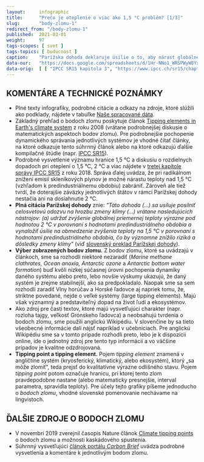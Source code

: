 ```yaml
---
layout:     infographic
title:      "Prečo je oteplenie o viac ako 1,5 °C problém? [1/3]"
slug:       "body-zlomu-1"
redirect_from: "/body-zlomu-1"
published:  2021-03-01
weight:     97
tags-scopes: [ svet ]
tags-topics: [ buducnost ]
caption:    "Parížska dohoda deklaruje úsilie o to, aby nárast globálnej priemernej teploty výrazne neprekročil hranicu 1,5 °C. Jedným z hlavných dôvodov pre stanovenie tejto hranice je riziko prekročenia tzv. bodov zlomu (tipping points). Pri oteplení nad 2 °C sa blížime k pravdepodobným bodom zlomu mnohých veľkých planetárnych systémov."
data-our:   "https://docs.google.com/spreadsheets/d/1Hr-NNo1_WRSPWyW8YxP14WfqgOjk2xxrFsCh6enMDKI/edit#gid=2029240771"
data-orig:	[ [ "IPCC SR15 kapitola 3", "https://www.ipcc.ch/sr15/chapter/chapter-3" ] ]
---
```


## KOMENTÁRE A TECHNICKÉ POZNÁMKY

* Plné texty infografiky, podrobné citácie a odkazy na zdroje, ktoré slúžili ako podklady, nájdete v tabuľke  [Naše spracované dáta](https://docs.google.com/spreadsheets/d/1Hr-NNo1_WRSPWyW8YxP14WfqgOjk2xxrFsCh6enMDKI/edit?usp=sharing).
* Základný prehľad o bodoch zlomu poskytuje článok [Tipping elements in Earth's climate system](https://www.pnas.org/content/105/6/1786) z roku 2008 (vrátane podrobnejšej diskusie o matematických aspektoch bodov zlomu). Pre podrobnejšie pochopenie dynamického správania jednotlivých systémov je vhodné čítať články, na ktoré odkazuje tento súhrnný článok alebo na ktoré odkazujú ďalšie kompilačné štúdie (napr. [IPCC SR15](https://www.ipcc.ch/sr15/chapter/chapter-3/)).
* Podrobné vysvetlenie významu hranice 1,5 °C a diskusiu o rozdielnych dopadoch pri oteplení o 1,5 °C, 2 °C a viac nájdete v [tretej kapitole správy IPCC SR15](https://www.ipcc.ch/sr15/chapter/chapter-3/) z roku 2018. Správa ďalej uvádza, že pri radikálnom znížení emisií skleníkových plynov je možné nárastu teploty nad 1,5 °C (vzhľadom k predindustriálnemu obdobiu) zabrániť. Zároveň ale tiež tvrdí, že doterajšie záväzky jednotlivých štátov v rámci Parížskej dohody nestačia ani na dosiahnutie 2 °C.
* __Plná citácia Parížskej dohody__ znie: _"Táto dohoda (...) sa usiluje posilniť celosvetovú odozvu na hrozbu zmeny klímy (...) vrátane nasledujúcich nástrojov: (a) udržať zvýšenie globálnej priemernej teploty výrazne pod hodnotou 2 °C v porovnaní s hodnotami predindustriálneho obdobia a vynaložiť úsilie na obmedzenie zvýšenia teploty na 1,5 °C v porovnaní s hodnotami predindustriálneho obdobia, čo by významne znížilo riziká a dôsledky zmeny klímy"_ (viď [slovenský preklad Parížskej dohody](https://www.minzp.sk/files/oblasti/politika-zmeny-klimy/paris-agreement_sk_final.pdf)).
* __Výber zobrazených bodov zlomu.__ Z bodov zlomu, ktoré sa uvádzajú v článkoch, sme sa rozhodli niektoré nezaradiť (*Marine methane clathrates, Ocean anoxia, Antarctic ozone* a *Antarctic bottom water formation*) buď kvôli nízkej súčasnej úrovni pochopenia dynamiky daného systému alebo preto, lebo novšie výskumy ukazujú, že daný systém je zrejme stabilnejší, ako sa predpokladalo. Naopak sme sa sem rozhodli zaradiť Vlny horúčav a Horské ľadovce aj napriek tomu, že, striktne povedané, nejde o veľké systémy (large tipping elements). Majú však významný a predstaviteľný dopad na život ľudí a ekosystémov.
* Ako zdroj pre časti textov, ktoré majú vysvetľujúci charakter (napr. rozloha tajgy, veľkosť Grónskeho ľadovca) a neobsahujú tvrdenia o bodoch zlomu, sme použili anglickú Wikipédiu. V slovenčine by sa tieto všeobecné informácie dali nájsť napríklad v učebniciach. Pre anglickú Wikipédiu sme sa v tomto prípade rozhodli preto, lebo je k dispozícii online, ide o jednotný zdroj pre tento typ informácií a vo väčšine prípadov je kvalitne odzdrojovaná.
* __Tipping point a tipping element.__ Pojem *tipping element* znamená v angličtine systém (kryosferický, klimatický, alebo ekosystém), ktorý „sa môže zlomiť“, teda prejsť do kvalitatívne výrazne odlišného stavu. Pojem *tipping point* potom označuje hranicu, pri ktorej tento zlom pravdepodobne nastane (alebo matematicky presnejšie, interval parametra, spravidla teploty). Pre účely tejto grafiky píšeme jednoducho o *bodoch zlomu*, vhodné slovenské pomenovanie nechávame na lingvistoch.

## ĎALŠIE ZDROJE O BODOCH ZLOMU

* V novembri 2019 zverejnil časopis Nature článok [Climate tipping points](https://www.nature.com/articles/d41586-019-03595-0) o bodoch zlomu a možnosti kaskádového spustenia.
* Súhrnný vysvetľujúci [článok portálu _Carbon Brief_](https://www.carbonbrief.org/explainer-nine-tipping-points-that-could-be-triggered-by-climate-change) uvádza podrobné vysvetlenia a komentáre k jednotlivým bodom zlomu.
